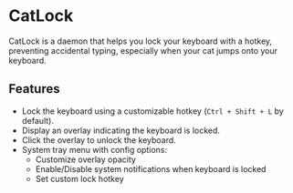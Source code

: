 # CatLock

CatLock is a daemon that helps you lock your keyboard with a hotkey, preventing accidental typing, especially when your cat jumps onto your keyboard.

## Features
- Lock the keyboard using a customizable hotkey (`Ctrl + Shift + L` by default).
- Display an overlay indicating the keyboard is locked.
- Click the overlay to unlock the keyboard.
- System tray menu with config options:
  - Customize overlay opacity
  - Enable/Disable system notifications when keyboard is locked
  - Set custom lock hotkey